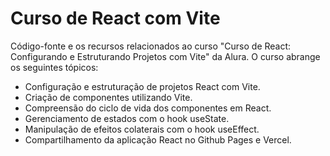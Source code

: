 # Curso de React com Vite

Código-fonte e os recursos relacionados ao curso "Curso de React: Configurando e Estruturando Projetos com Vite" da Alura. O curso abrange os seguintes tópicos:

- Configuração e estruturação de projetos React com Vite.
- Criação de componentes utilizando Vite.
- Compreensão do ciclo de vida dos componentes em React.
- Gerenciamento de estados com o hook useState.
- Manipulação de efeitos colaterais com o hook useEffect.
- Compartilhamento da aplicação React no Github Pages e Vercel.
